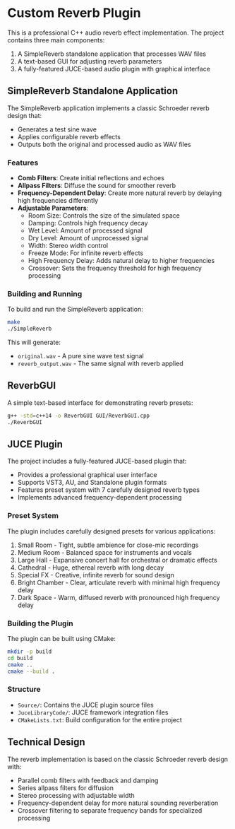 # Custom Reverb Plugin

This is a professional C++ audio reverb effect implementation. The project contains three main components:

1. A SimpleReverb standalone application that processes WAV files
2. A text-based GUI for adjusting reverb parameters
3. A fully-featured JUCE-based audio plugin with graphical interface

## SimpleReverb Standalone Application

The SimpleReverb application implements a classic Schroeder reverb design that:

- Generates a test sine wave
- Applies configurable reverb effects
- Outputs both the original and processed audio as WAV files

### Features

- **Comb Filters**: Create initial reflections and echoes
- **Allpass Filters**: Diffuse the sound for smoother reverb
- **Frequency-Dependent Delay**: Create more natural reverb by delaying high frequencies differently
- **Adjustable Parameters**:
  - Room Size: Controls the size of the simulated space
  - Damping: Controls high frequency decay
  - Wet Level: Amount of processed signal
  - Dry Level: Amount of unprocessed signal  
  - Width: Stereo width control
  - Freeze Mode: For infinite reverb effects
  - High Frequency Delay: Adds natural delay to higher frequencies
  - Crossover: Sets the frequency threshold for high frequency processing

### Building and Running

To build and run the SimpleReverb application:

```bash
make
./SimpleReverb
```

This will generate:
- `original.wav` - A pure sine wave test signal
- `reverb_output.wav` - The same signal with reverb applied

## ReverbGUI 

A simple text-based interface for demonstrating reverb presets:

```bash
g++ -std=c++14 -o ReverbGUI GUI/ReverbGUI.cpp
./ReverbGUI
```

## JUCE Plugin

The project includes a fully-featured JUCE-based plugin that:

- Provides a professional graphical user interface
- Supports VST3, AU, and Standalone plugin formats
- Features preset system with 7 carefully designed reverb types
- Implements advanced frequency-dependent processing

### Preset System

The plugin includes carefully designed presets for various applications:

1. Small Room - Tight, subtle ambience for close-mic recordings
2. Medium Room - Balanced space for instruments and vocals
3. Large Hall - Expansive concert hall for orchestral or dramatic effects
4. Cathedral - Huge, ethereal reverb with long decay
5. Special FX - Creative, infinite reverb for sound design
6. Bright Chamber - Clear, articulate reverb with minimal high frequency delay
7. Dark Space - Warm, diffused reverb with pronounced high frequency delay

### Building the Plugin

The plugin can be built using CMake:

```bash
mkdir -p build
cd build
cmake ..
cmake --build .
```

### Structure

- `Source/`: Contains the JUCE plugin source files
- `JuceLibraryCode/`: JUCE framework integration files
- `CMakeLists.txt`: Build configuration for the entire project

## Technical Design

The reverb implementation is based on the classic Schroeder reverb design with:

- Parallel comb filters with feedback and damping
- Series allpass filters for diffusion
- Stereo processing with adjustable width
- Frequency-dependent delay for more natural sounding reverberation
- Crossover filtering to separate frequency bands for specialized processing
